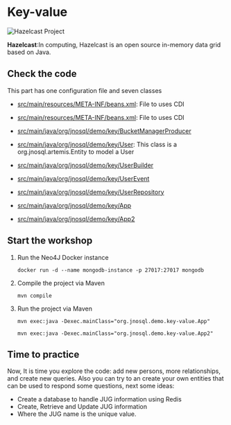 # Key-value

![Hazelcast Project](http://www.jnosql.org/img/logos/hazelcast.svg)


**Hazelcast**:In computing, Hazelcast is an open source in-memory data grid based on Java.


## Check the code

This part has one configuration file and seven classes


* [src/main/resources/META-INF/beans.xml](src/main/resources/META-INF/beans.xml): File to uses CDI

* [src/main/resources/META-INF/beans.xml](src/main/resources/META-INF/beans.xml): File to uses CDI


* [src/main/java/org/jnosql/demo/key/BucketManagerProducer](src/main/java/org/jnosql/demo/key/BucketManagerProducer.java)

* [src/main/java/org/jnosql/demo/key/User](src/main/java/org/jnosql/demo/key/User.java): This class is a org.jnosql.artemis.Entity to model a User

* [src/main/java/org/jnosql/demo/key/UserBuilder](src/main/java/org/jnosql/demo/key/UserBuilder.java) 

* [src/main/java/org/jnosql/demo/key/UserEvent](src/main/java/org/jnosql/demo/key/UserEvent.java)

* [src/main/java/org/jnosql/demo/key/UserRepository](src/main/java/org/jnosql/demo/key/UserRepository.java)

* [src/main/java/org/jnosql/demo/key/App](src/main/java/org/jnosql/demo/key/App.java)

* [src/main/java/org/jnosql/demo/key/App2](src/main/java/org/jnosql/demo/key/App2.java)



## Start the workshop

1. Run the Neo4J Docker instance

	```
	docker run -d --name mongodb-instance -p 27017:27017 mongodb
	```
  
2. Compile the project via Maven 
	```
	mvn compile
	```
3. Run the project via Maven 
	```
	mvn exec:java -Dexec.mainClass="org.jnosql.demo.key-value.App"
	
	mvn exec:java -Dexec.mainClass="org.jnosql.demo.key-value.App2"
	```
	
## Time to practice

Now, It is time you explore the code: add new persons, more relationships, and create new queries. 
Also you can try to an create your own entities that can be used to respond some questions, next some ideas: 

* Create a database to handle JUG information using Redis
* Create, Retrieve and Update JUG information
* Where the JUG name is the unique value.
